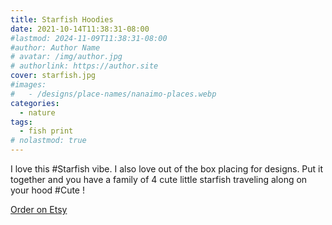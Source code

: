 ```yaml
---
title: Starfish Hoodies
date: 2021-10-14T11:38:31-08:00
#lastmod: 2024-11-09T11:38:31-08:00
#author: Author Name
# avatar: /img/author.jpg
# authorlink: https://author.site
cover: starfish.jpg
#images:
#   - /designs/place-names/nanaimo-places.webp
categories:
  - nature
tags:
  - fish print
# nolastmod: true
---
```


I love this #Starfish vibe. I also love out of the box placing for designs. Put it together and you have a family of 4 cute little starfish traveling along on your hood #Cute !


<!--more-->
[Order on Etsy](https://www.etsy.com/ca/listing/875718720/starfish-friends-hooded-design-womens)
